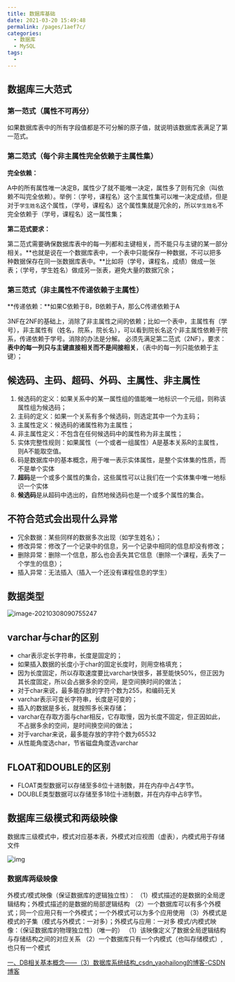 ```yaml
---
title: 数据库基础
date: 2021-03-20 15:49:48
permalink: /pages/1aef7c/
categories:
  - 数据库
  - MySQL
tags:
  - 
---
```


## 数据库三大范式

### 第一范式（属性不可再分）

如果数据库表中的所有字段值都是不可分解的原子值，就说明该数据库表满足了第一范式。

### 第二范式（每个非主属性完全依赖于主属性集）

**完全依赖：**

A中的所有属性唯一决定B，属性少了就不能唯一决定，属性多了则有冗余（叫依赖不叫完全依赖）。举例：（学号，课程名）这个主属性集可以唯一决定成绩，但是对于`学生姓名`这个属性，（学号，课程名）这个属性集就是冗余的，所以`学生姓名`不完全依赖于（学号，课程名）这一属性集；

**第二范式要求：**

第二范式需要确保数据库表中的每一列都和主键相关，而不能只与主键的某一部分相关。**也就是说在一个数据库表中，一个表中只能保存一种数据，不可以把多种数据保存在同一张数据库表中。**比如将（学号，课程名，成绩）做成一张表；（学号，学生姓名）做成另一张表，避免大量的数据冗余；

### 第三范式（非主属性不传递依赖于主属性）

**传递依赖：**如果C依赖于B，B依赖于A，那么C传递依赖于A

3NF在2NF的基础上，消除了非主属性之间的依赖；比如一个表中，主属性有（学号），非主属性有（姓名，院系，院长名），可以看到院长名这个非主属性依赖于院系，传递依赖于学号。消除的办法是分解。 必须先满足第二范式（2NF），要求：**表中的每一列只与主键直接相关而不是间接相关**，（表中的每一列只能依赖于主键）；

## 候选码、主码、超码、外码、主属性、非主属性

1. 候选码的定义：如果关系中的某一属性组的值能唯一地标识一个元组，则称该属性组为候选码；
2. 主码的定义：如果一个关系有多个候选码，则选定其中一个为主码；
3. 主属性定义：候选码的诸属性称为主属性；
4. 非主属性定义：不包含在任何候选码中的属性称为非主属性；
5. 实体完整性规则：如果属性（一个或者一组属性）A是基本关系R的主属性，则A不能取空值。
6. 码是数据库中的基本概念，用于唯一表示实体属性，是整个实体集的性质，而不是单个实体
7. **超码**是一个或多个属性的集合，这些属性可以让我们在一个实体集中唯一地标识一个实体
8. **候选码**是从超码中选出的，自然地候选码也是一个或多个属性的集合。

## 不符合范式会出现什么异常

- 冗余数据：某些同样的数据多次出现（如学生姓名）；
- 修改异常：修改了一个记录中的信息，另一个记录中相同的信息却没有修改；
- 删除异常：删除一个信息，那么也会丢失其它信息（删除一个课程，丢失了一个学生的信息）；
- 插入异常：无法插入（插入一个还没有课程信息的学生）

## 数据类型

![image-20210308090755247](https://img.xiaoyou66.com/2021/03/21/1f4d254c340be.png)

## varchar与char的区别

- char表示定长字符串，长度是固定的；
- 如果插入数据的长度小于char的固定长度时，则用空格填充；
- 因为长度固定，所以存取速度要比varchar快很多，甚至能快50%，但正因为其长度固定，所以会占据多余的空间，是空间换时间的做法；
- 对于char来说，最多能存放的字符个数为255，和编码无关
- varchar表示可变长字符串，长度是可变的；
- 插入的数据是多长，就按照多长来存储；
- varchar在存取方面与char相反，它存取慢，因为长度不固定，但正因如此，不占据多余的空间，是时间换空间的做法；
- 对于varchar来说，最多能存放的字符个数为65532
- 从性能角度选char，节省磁盘角度选varchar

## FLOAT和DOUBLE的区别

- FLOAT类型数据可以存储至多8位十进制数，并在内存中占4字节。
- DOUBLE类型数据可以存储至多18位十进制数，并在内存中占8字节。

## 数据库三级模式和两级映像

数据库三级模式中，模式对应基本表，外模式对应视图（虚表），内模式用于存储文件

![img](https://img.xiaoyou66.com/2021/04/17/a3f3d3beb18c5.png)

### 数据库两级映像

外模式/模式映像（保证数据库的逻辑独立性）：
（1）模式描述的是数据的全局逻辑结构；外模式描述的是数据的局部逻辑结构
（2）一个数据库可以有多个外模式；同一个应用只有一个外模式；一个外模式可以为多个应用使用
（3）外模式是模式的子集（模式与外模式：一对多）；外模式与应用：一对多
模式/内模式映像：（保证数据库的物理独立性）（唯一的）
（1）该映像定义了数据全局逻辑结构与存储结构之间的对应关系
（2）一个数据库只有一个内模式（也叫存储模式）,也只有一个模式

[一、DB相关基本概念——（3）数据库系统结构_csdn_yaohailong的博客-CSDN博客](https://blog.csdn.net/csdn_yaohailong/article/details/104821615)